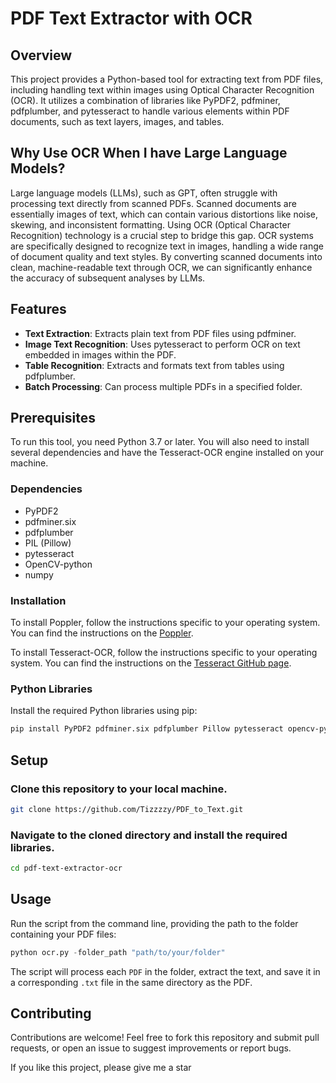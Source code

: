 # PDF Text Extractor with OCR

## Overview
This project provides a Python-based tool for extracting text from PDF files, including handling text within images using Optical Character Recognition (OCR). It utilizes a combination of libraries like PyPDF2, pdfminer, pdfplumber, and pytesseract to handle various elements within PDF documents, such as text layers, images, and tables.

## Why Use OCR When I have Large Language Models?
Large language models (LLMs), such as GPT, often struggle with processing text directly from scanned PDFs. Scanned documents are essentially images of text, which can contain various distortions like noise, skewing, and inconsistent formatting. Using OCR (Optical Character Recognition) technology is a crucial step to bridge this gap. OCR systems are specifically designed to recognize text in images, handling a wide range of document quality and text styles. By converting scanned documents into clean, machine-readable text through OCR, we can significantly enhance the accuracy of subsequent analyses by LLMs.

## Features
- **Text Extraction**: Extracts plain text from PDF files using pdfminer.
- **Image Text Recognition**: Uses pytesseract to perform OCR on text embedded in images within the PDF.
- **Table Recognition**: Extracts and formats text from tables using pdfplumber.
- **Batch Processing**: Can process multiple PDFs in a specified folder.

## Prerequisites
To run this tool, you need Python 3.7 or later. You will also need to install several dependencies and have the Tesseract-OCR engine installed on your machine.

### Dependencies
- PyPDF2
- pdfminer.six
- pdfplumber
- PIL (Pillow)
- pytesseract
- OpenCV-python
- numpy

### Installation
To install Poppler, follow the instructions specific to your operating system. You can find the instructions on the [Poppler](https://poppler.freedesktop.org/).

To install Tesseract-OCR, follow the instructions specific to your operating system. You can find the instructions on the [Tesseract GitHub page](https://github.com/tesseract-ocr/tesseract).

### Python Libraries
Install the required Python libraries using pip:
```bash
pip install PyPDF2 pdfminer.six pdfplumber Pillow pytesseract opencv-python numpy
```

## Setup

### Clone this repository to your local machine.
```bash
git clone https://github.com/Tizzzzy/PDF_to_Text.git
```

### Navigate to the cloned directory and install the required libraries.
```bash
cd pdf-text-extractor-ocr
```

## Usage
Run the script from the command line, providing the path to the folder containing your PDF files:
```python
python ocr.py -folder_path "path/to/your/folder"
```
The script will process each `PDF` in the folder, extract the text, and save it in a corresponding `.txt` file in the same directory as the PDF.

## Contributing
Contributions are welcome! Feel free to fork this repository and submit pull requests, or open an issue to suggest improvements or report bugs.

If you like this project, please give me a star
